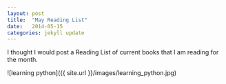 ```yaml
---
layout: post
title:  "May Reading List"
date:   2014-05-15 
categories: jekyll update
---
```


I thought I would post a Reading List of current books that I am reading for the month. 

![learning python]({{ site.url }}/images/learning_python.jpg)



[jekyll-gh]: https://github.com/mojombo/jekyll
[jekyll]:    http://jekyllrb.com

